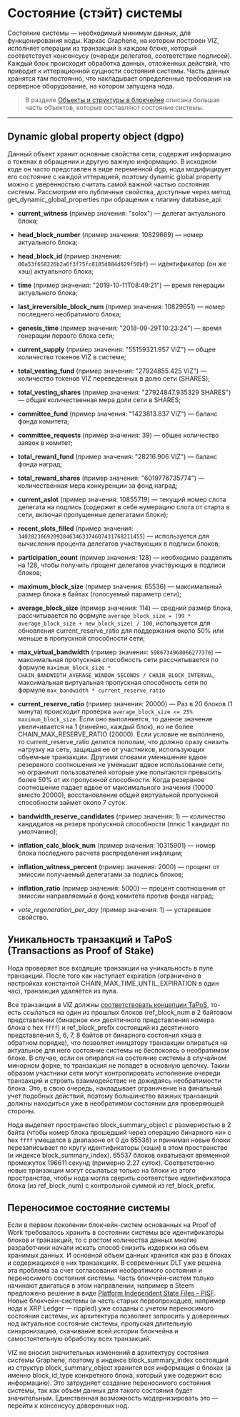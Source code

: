 # Состояние (стэйт) системы

Состояние системы — необходимый минимум данных, для функцонирования ноды. Каркас Graphene, на котором построен VIZ, исполняет операции из транзакций в каждом блоке, который соответствует консенсусу (очереди делегатов, соответствие подписей). Каждый блок происходит обработка данных, отложенных действий, что приводит к иттерационной сущности состояния системы. Часть данных хранятся там постоянно, что накладывает определенные требования на серверное оборудование, на котором запущена нода.

> В разделе [Объекты и структуры в блокчейне](object-structures.md) описана большая часть объектов, которые составляют состояние системы.

***

## Dynamic global property object (dgpo)

Данный объект хранит основные свойства сети, содержит информацию о токенах в обращении и другую важную информацию. В исходном коде он часто представлен в виде переменной dgp, нода модифицирует его состояние с каждой иттерацией, поэтому dynamic global property можно с уверенностью считать самой важной частью состояния системы. Рассмотрим его публичные свойства, доступные через метод get_dynamic_global_properties при обращении к плагину database_api:

 - **current_witness** (пример значения: "solox") — делегат актуального блока;
 - **head_block_number** (пример значения: 10829669) — номер актуального блока;
 - **head_block_id** (пример значения: `00a53f658226b2a6f3f75fc8185d884d029f50bf`) — идентификатор (он же хэш) актуального блока;
 - **time** (пример значения: "2019-10-11T08:49:21") — время генерации актуального блока;

 - **last_irreversible_block_num** (пример значения: 10829651) — номер последнего необратимого блока;
 - **genesis_time** (пример значения: "2018-09-29T10:23:24") — время генерации первого блока сети;

 - **current_supply** (пример значения: "55159321.957 VIZ") — общее количество токенов VIZ в системе;
 - **total_vesting_fund** (пример значения: "27924855.425 VIZ") — количество токенов VIZ переведенных в долю сети (SHARES);
 - **total_vesting_shares** (пример значения: "27924847.935329 SHARES") — общая количественная мера доли сети в SHARES;
 - **committee_fund** (пример значения: "1423813.837 VIZ") — баланс фонда комитета;
 - **committee_requests** (пример значения: 39) — общее количество заявок в комитет;
 - **total_reward_fund** (пример значения: "28216.906 VIZ") — баланс фонда наград;
 - **total_reward_shares** (пример значения: "6019776735774") — количественная мера конкуренции за фонд наград;

 - **current_aslot** (пример значения: 10855719) — текущий номер слота делегата на подпись (содержит в себе нумерацию слота от старта в сети, включая пропущенные делегатами блоки);
 - **recent_slots_filled** (пример значения: `340282366920938463463374607431768211455`) — используется для вычисления процента делегатов участвующих в подписи блоков;
 - **participation_count** (пример значения: 128) — необходимо разделить на 128, чтобы получить процент делегатов участвующих  в подписи блоков;

 - **maximum_block_size** (пример значения: 65536) — максимальный размер блока в байтах (голосуемый параметр сети);
 - **average_block_size** (пример значения: 114) — средний размер блока, рассчитывается по формуле `average_block_size = (99 * average_block_size + new_block_size) / 100`, используется для обновления current_reserve_ratio для поддержания около 50% или меньше в пропускной способности сети;
 - **max_virtual_bandwidth** (пример значения: `5986734968066277376`) — максимальная пропускная способность сети рассчитывается по формуле `maximum_block_size * CHAIN_BANDWIDTH_AVERAGE_WINDOW_SECONDS / CHAIN_BLOCK_INTERVAL`, максимальная виртуальная пропускная способность сети по формуле `max_bandwidth * current_reserve_ratio`
 - **current_reserve_ratio** (пример значения: 20000) — Раз в 20 блоков (1 минута) происходит проверка `average_block_size <= 25% maximum_block_size`. Если оно выполняется, то данное значение увеличивается на 1 (линейно, каждый блок), но не более CHAIN_MAX_RESERVE_RATIO (20000). Если условие не выполнено, то current_reserve_ratio делится пополам, что должно сразу снизить нагрузку на сеть, защищая ее от участников, использующих объемные транзакции. Другими словами уменьшение вдвое резервного соотношения не уменьшит вдвое использование сети, но ограничит пользователей которые уже попытаются превысить более 50% от их пропускной способности. Когда резервное соотношение падает вдвое от максимального значения (10000 вместо 20000), восстановление общей виртуальной пропускной способности займет около 7 суток.

 - **bandwidth_reserve_candidates** (пример значения: 1) — количество кандидатов на резерв пропускной способности (плюс 1 кандидат по умолчанию);
 - **inflation_calc_block_num** (пример значения: 10315901) — номер блока последнего расчета распределения инфляции;
 - **inflation_witness_percent** (пример значения: 2000) — процент от эмиссии получаемый делегатами за подпись блоков;
 - **inflation_ratio** (пример значения: 5000) — процент соотношения от эмиссии направляемый в фонд комитета против фонда наград;
 - *vote_regeneration_per_day* (пример значения: 1) — устаревшее свойство.

## Уникальность транзакций и TaPoS (Transactions as Proof of Stake)

Нода проверяет все входящие транзакции на уникальность в пуле транзакций. После того как наступает expiration (ограничено в настройках константой CHAIN_MAX_TIME_UNTIL_EXPIRATION в один час), транзакция удаляется из пула.

Все транзакции в VIZ должны [соответствовать концепции TaPoS](https://github.com/super3/invictus.io/blob/master/assets/pdf/TransactionsAsProofOfStake10.pdf), то-есть ссылаться на один из прошлых блоков (ref_block_num в 2 байтовом представлении (бинарное «и» десятичного представления номера блока с hex `ffff`) и ref_block_prefix состоящий из десятичного представления 5, 6, 7, 8 байтов от бинарного состояния хэша в обратном порядке), что позволяет иницатору транзакции опираться на актуальное для него состояние системы не беспокоясь о необратимом блоке. В случае, если он опирался на состояние системы в случайном минорном форке, то транзакция не попадет в основную цепочку. Таким образом участники сети могут контролировать исполнение очереди транзакций и строить взаимодействие не дожидаясь необратимости блока. Это, в свою очередь, накладывает ограничение на финальный учет подобных действий, поэтому большинство важных транзакций должны находиться уже в необратимом состоянии для проверяющей стороны.

Нода выделяет пространство block_summary_object с размерностью в 2 байта (чтобы номер блока прошедший через операцию бинарного «и» с hex `ffff` умещался в диапазоне от 0 до 65536) и принимая новые блоки перезаписывает по кругу идентификаторы (хэши) в этом пространстве (и индексе block_summary_index). 65537 блоков охватывают временной промежуток 196611 секунд (примерно 2.27 суток). Соответственно новые транзакции могут ссылаться только на блоки из этого пространства, чтобы нода могла сверить соответствие идентификатора блока (из ref_block_num) с контрольной суммой из ref_block_prefix.

## Переносимое состояние системы

Если в первом поколении блокчейн-систем основанных на Proof of Work требовалось хранить в состоянии системы все идентификаторы блоков и транзакций, то с ростом количества данных многие разработчики начали искать способ снизить издержки на объем хранимых данных. И основной объем данных хранится как раз в блоках и содержащихся в них транзакциях. В современных DLT уже решена эта проблема за счет согласования необратимого состояния и переносимого состояния системы. Часть блокчейн-систем только начинают двигаться в этом направлении, например в Steem предложено решение в виде [Platform Independent State Files – PISF](https://steemit.com/steem/@steemitblog/blockchain-update-platform-independent-state-files). Новые блокчейн-системы (и часть старых первопроходцев, например нода к XRP Ledger — rippled) уже созданы с учетом переносимого состояния системы, их архитектура позволяет запросить у доверенных нод актуальное состояние системы, пропуская длительную синхронизацию, скачивание всей истории блокчейна и самостоятельную обработку всех транзакций.

VIZ не вносил значительных изменений в архитектуру состояния системы Graphene, поэтому в индексе block_summary_index состоящий из структур block_summary_object хранится вся информация о блоках (а именно block_id_type конкретного блока, который уже содержит всю информацию). Это затрудняет создание переносимого состояния системы, так как объем данных для такого состояния будет значительным. Единственная возможность модернизировать это — перейти к консенсусу доверенных нод.